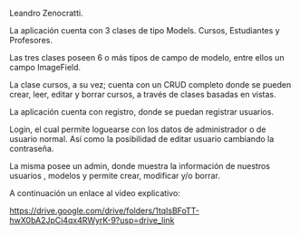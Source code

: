 Leandro Zenocratti.

La aplicación cuenta con 3 clases de tipo Models. Cursos, Estudiantes y Profesores.

Las tres clases poseen 6 o más tipos de campo de modelo, entre ellos un campo ImageField.

La clase cursos, a su vez; cuenta con un CRUD completo donde se pueden crear, leer, editar y borrar cursos, a través de clases basadas en vistas.

La aplicación cuenta con registro, donde se puedan registrar usuarios. 

Login, el cual permite loguearse con los datos de administrador o de usuario normal. Así como la posibilidad de editar usuario cambiando la contraseña.

La misma posee un admin, donde muestra la información de nuestros usuarios , modelos  y permite crear, modificar y/o borrar. 

A continuación un enlace al video explicativo:

https://drive.google.com/drive/folders/1tqIsBFoTT-hwX0bA2JpCi4qx4RWyrK-9?usp=drive_link
